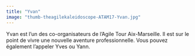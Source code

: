 ```yaml
---
title: "Yvan"
image: "thumb-theagilekaleidoscope-ATAM17-Yvan.jpg"
---
```


Yvan est l’un des co-organisateurs de l’Agile Tour Aix-Marseille.
Il est sur le point de vivre une nouvelle aventure professionnelle.
Vous pouvez également l’appeler Yves ou Yann.
